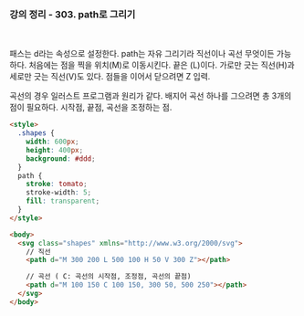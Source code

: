### 강의 정리 - 303. path로 그리기

<br />

패스는 d라는 속성으로 설정한다. path는 자유 그리기라 직선이나 곡선 무엇이든 가능하다. 처음에는 점을 찍을 위치(M)로 이동시킨다. 끝은 (L)이다. 가로만 긋는 직선(H)과 세로만 긋는 직선(V)도 있다. 점들을 이어서 닫으려면 Z 입력.

곡선의 경우 일러스트 프로그램과 원리가 같다. 배지어 곡선 하나를 그으려면 총 3개의 점이 필요하다. 시작점, 끝점, 곡선을 조정하는 점.

```html
<style>
  .shapes {
    width: 600px;
    height: 400px;
    background: #ddd;
  }
  path {
    stroke: tomato;
    stroke-width: 5;
    fill: transparent;
  }
</style>

<body>
  <svg class="shapes" xmlns="http://www.w3.org/2000/svg">
    // 직선
    <path d="M 300 200 L 500 100 H 50 V 300 Z"></path>

    // 곡선 ( C: 곡선의 시작점, 조정점, 곡선의 끝점)
    <path d="M 100 150 C 100 150, 300 50, 500 250"></path>
  </svg>
</body>
```
